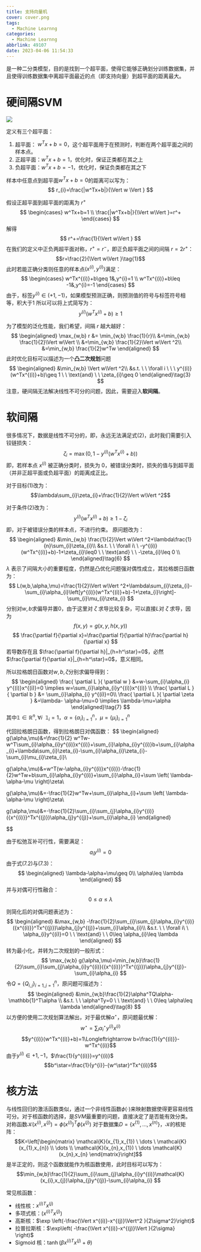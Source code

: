 ```yaml
---
title: 支持向量机
cover: cover.png
tags:
  - Machine Learnng
categories:
  - Machine Learnng
abbrlink: 49107
date: 2023-04-06 11:54:33
---
```

是一种二分类模型，目的是找到一个超平面，使得它能够正确划分训练数据集，并且使得训练数据集中离超平面最近的点（即支持向量）到超平面的距离最大。

# 硬间隔SVM
![](hard-svm.png)

定义有三个超平面：
1. 超平面： $w^Tx+b=0$，这个超平面用于在预测时，判断在两个超平面之间的样本点。
2. 正超平面：$w^Tx+b=1$，优化时，保证正类都在其之上
3. 负超平面：$w^Tx+b=-1$，优化时，保证负类都在其之下

样本中任意点到超平面$w^Tx+b=0$的距离可以写为：
$$
r_{i}=\frac{|w^Tx+b|}{\Vert  w \Vert }
$$

假设正超平面到超平面的距离为 $r^+$
$$
\begin{cases}
w^Tx+b=1 \\
\frac{|w^Tx+b|}{\Vert w\Vert }=r^+
\end{cases}
$$
解得
$$
r^+=\frac{1}{\Vert w\Vert }
$$
在我们的定义中正负两超平面对称，$r^+=r^-$，即正负超平面之间的间隔 $r=2r^+$：
$$r=\frac{2}{\Vert w\Vert }\tag{1}$$
此时若能正确分类则任意的样本点$(x^{(i)},y^{(i)})$满足：
$$
\begin{cases}
w^Tx^{(i)}+b\geq 1&,y^{i}=1 \\
w^Tx^{(i)}+b\leq -1&,y^{i}=-1
\end{cases}
$$
由于，标签$y^{(i)} \in(+1,-1)$，如果模型预测正确，则预测值的符号与标签符号相等，积大于$1$
所以可以将上式简写为：
$$y^{(i)}(w^Tx^{(i)}+b)\geq 1 \tag{2}$$

为了模型的泛化性能，我们希望，间隔 $r$ 越大越好：
$$ 
\begin{aligned}
\max_{w,b} r &= \min_{w,b} \frac{1}{r}\\
&=\min_{w,b} \frac{1}{2}\Vert w\Vert \\
&=\min_{w,b} \frac{1}{2}\Vert w\Vert ^2\\
&=\min_{w,b} \frac{1}{2}w^Tw
\end{aligned} 
$$
此时优化目标可以描述为一个**凸二次规划**问题
$$
\begin{aligned}
&\min_{w,b} \Vert w\Vert ^2\\
&s.t. \ \ \forall i \ \ \ y^{(i)}(w^Tx^{(i)}+b)\geq 1 \ \ \text{and} \ \ \zeta_{i}\geq 0
\end{aligned}\tag{3}
$$
注意，硬间隔无法解决线性不可分的问题，因此，需要迎入**软间隔**。

# 软间隔
很多情况下，数据是线性不可分的，即，永远无法满足式$(2)$，此时我们需要引入铰链损失：
$$\zeta_{i}=\max(0,1-y^{(i)}(w^Tx^{(i)}+b)) \tag{4}$$
即，若样本点 $x^{(i)}$ 被正确分类时，损失为 $0$，被错误分类时，损失的值与到超平面（并非正超平面或负超平面）的距离成正比。

对于目标$(1)$改为：
$$\lambda\sum_{i}\zeta_{i}+\frac{1}{2}\Vert w\Vert ^2$$

对于条件$(2)$改为：
$$y^{(i)}(w^Tx^{(i)}+b)\geq 1 -\zeta_{i} \tag{5}$$
即，对于被错误分类的样本点，不进行约束。
原问题改为：
$$
\begin{aligned}
&\min_{w,b} \frac{1}{2}\Vert w\Vert ^2+\lambda\frac{1}{n}\sum_{i}\zeta_{i}\\
&s.t. \ \ \forall i\ \ -y^{(i)}(w^Tx^{(i)}+b)-1+\zeta_{i}\leq0 \ \ \text{and} \ \ -\zeta_{i}\leq 0 \\
\end{aligned}\tag{6}
$$
$\lambda$ 表示了间隔大小的重要程度，仍然是凸优化问题强对偶性成立，其拉格朗日函数为：
$$
L(w,b,\alpha,\mu)=\frac{1}{2}\Vert w\Vert ^2+\lambda\sum_{i}\zeta_{i}-\sum_{i}\alpha_{i}\left[y^{(i)}(w^Tx^{(i)}+b)-1+\zeta_{i}\right]-\sum_{i}\mu_{i}\zeta_{i}
$$
分别对$w,b$求偏导并置$0$，由于这里对 $\zeta$ 求导比较复杂，可以直接$L$对 $\zeta$ 求导，因为
$$
f(x,y)=g(x,y,h(x,y))
$$
$$
\frac{\partial f}{\partial x}=\frac{\partial f}{\partial h}\frac{\partial h}{\partial x}
$$
若导数存在且 $\frac{\partial f}{\partial h}|_{h=h^\star}=0$，必然 $\frac{\partial f}{\partial x}|_{h=h^\star}=0$，意义相同。

所以拉格朗日函数对$w,b,\zeta$分别求偏导得到：
$$
\begin{aligned}
\frac{ \partial L }{ \partial w } &=w-\sum_{i}\alpha_{i} y^{(i)}x^{(i)}=0 \implies w=\sum_{i}\alpha_{i}y^{(i)}x^{(i)} \\
\frac{ \partial L }{ \partial b } &= \sum_{i}\alpha_{i} y^{(i)}=0\\
\frac{ \partial L }{ \partial \zeta } &=\lambda- \alpha-\mu=0 \implies \lambda-\mu=\alpha
\end{aligned}\tag{7}
$$
其中$\mathbb{1}\in \mathbb{R}^n,\forall i \ \ \mathbb{1}_{i}=1$，$\alpha=\{\alpha_{i}\}^n_{i=1}$，$\mu=\{\mu_{i}\}^n_{i=1}$

代回拉格朗日函数，得到拉格朗日对偶函数：
$$
\begin{aligned}
g(\alpha,\mu)&=\frac{1}{2} w^Tw-w^T\sum_{i}\alpha_{i}y^{(i)}x^{(i)}+\sum_{i}\alpha_{i}y^{(i)}b+\sum_{i}\alpha_{i}+\lambda\sum_{i}\zeta_{i}-\sum_{i}\alpha_{i}\zeta_{i}-\sum_{i}\mu_{i}\zeta_{i}\\

g(\alpha,\mu)&=w^T(w-\alpha_{i}y^{(i)}x^{(i)})-\frac{1}{2}w^Tw+b\sum_{i}\alpha_{i}y^{(i)}+\sum_{i}\alpha_{i}+\sum \left( \lambda-\alpha-\mu \right)\zeta\\

g(\alpha,\mu)&=-\frac{1}{2}w^Tw+\sum_{i}\alpha_{i}+\sum \left( \lambda-\alpha-\mu \right)\zeta\\

g(\alpha,\mu)&=-\frac{1}{2}\sum_{i}\sum_{j}\alpha_{i}y^{(i)}({x^{(i)}}^Tx^{(j)})\alpha_{j}y^{(j)}+\sum_{i}\alpha_{i}
\end{aligned}


$$


由于松弛互补可行性，需要满足：$$a_{i}y^{(i)}=0$$
由于式$(7.2)$与$(7.3)$：
$$
\begin{aligned}
\lambda-\alpha=\mu\geq 0\\
\alpha\leq \lambda
\end{aligned}
$$
并与对偶可行性融合：
$$0\leq \alpha\leq \lambda$$

则简化后的对偶问题表述为：
$$
\begin{aligned}
&\max_{w,b} -\frac{1}{2}\sum_{i}\sum_{j}\alpha_{i}y^{(i)}({x^{(i)}}^Tx^{(j)})\alpha_{j}y^{(j)}+\sum_{i}\alpha_{i}\\
&s.t. \ \ \forall i\ \ \alpha_{i}y^{(i)}=0 \ \ \text{and} \ \ 0\leq \alpha_{i}\leq \lambda
\end{aligned}
$$
转为最小化，并转为二次规划的一般形式：
$$
\max_{w,b} g(\alpha,\mu)=\min_{w,b}\frac{1}{2}\sum_{i}\sum_{j}\alpha_{i}y^{(i)}({x^{(i)}}^Tx^{(j)})\alpha_{j}y^{(j)}-\sum_{i}\alpha_{i}
$$
令$Q=\{Q_{i,j}\}_{i=1,j=1}^n$，原问题可描述为：
$$
\begin{aligned}
&\min_{w,b}\frac{1}{2}\alpha^TQ\alpha-\mathbb{1}^T\alpha \\
&s.t. \ \ \alpha^Ty=0 \ \ \text{and} \ \ 0\leq \alpha\leq \lambda
\end{aligned}\tag{8}
$$
以方便的使用二次规划算法解出，对于最优解$\alpha^\star$，原问题最优解：
$$
w^\star=\sum_{i}\alpha^\star_{i}y^{(i)}x^{(i)}
$$
$$y^{(i)}(w^Tx^{(i)}+b)=1\Longleftrightarrow b=\frac{1}{y^{(i)}}- w^Tx^{(i)}$$
由于$y^{(i)}\in{+1,-1}$，$\frac{1}{y^{(i)}}=y^{(i)}$
$$b^\star=\frac{1}{y^{i}}-{w^\star}^Tx^{(i)}$$
# 核方法
与线性回归的激活函数类似，通过一个非线性函数$\phi(\cdot)$来映射数据使得更容易线性可分。对于核函数的选择，是$SVM$最重要的问题，直接决定了是否能有效分类。
对称函数$\mathcal{K}(x^{(i)},x^{(j)})=\phi(x^{(i)})^T\phi(x^{(j)})$
对于数据集$D=\{x^{(1)},\dots,x^{(n)}\}$，$\mathcal{K}$的核矩阵：
$$K=\left[\begin{matrix}
\mathcal{K}(x_{1},x_{1}) \ \dots \ \mathcal{K}(x_{1},x_{n}) \\
\dots \\
\mathcal{K}(x_{n},x_{1}) \ \dots \mathcal{K}(x_{n},x_{n}
\end{matrix}\right]$$
是半正定的，则这个函数就能作为核函数使用，此时目标可以写为：
$$\min_{w,b}\frac{1}{2}\sum_{i}\sum_{j}\alpha_{i}y^{(i)}\mathcal{K}(x_{i},x_{j})\alpha_{j}y^{(j)}-\sum_{i}\alpha_{i}
$$

常见核函数：
- 线性核：${x^{(i)}}^Tx^{(j)}$
- 多项式核：$({x^{(i)}}^Tx^{(j)})$
- 高斯核：$\exp \left(-\frac{\Vert x^{(i)}-x^{(j)}\Vert^2 }{2\sigma^2}\right)$
- 拉普拉斯核：$\exp\left( -\frac{\Vert x^{(i)}-x^{(j)}\Vert }{2\sigma} \right)$
- Sigmoid 核：$\tanh(\beta {x^{(i)}}^Tx^{(j)}+\theta)$
